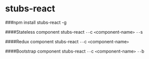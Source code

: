 stubs-react
===============

###npm install stubs-react -g

####Stateless component
stubs-react `--`c `<`component-name`>` `--`s

####Redux component
stubs-react `--`c `<`component-name`>`

####Bootstrap component
stubs-react `--`c `<`component-name`>` `--`b
